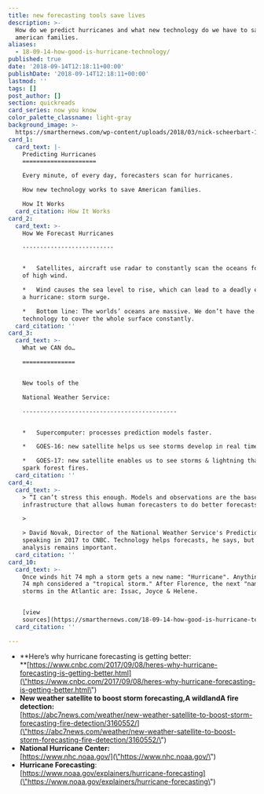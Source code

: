 ```yaml
---
title: new forecasting tools save lives
description: >-
  How do we predict hurricanes and what new technology do we have to save
  american families.
aliases:
  - 18-09-14-how-good-is-hurricane-technology/
published: true
date: '2018-09-14T12:18:11+00:00'
publishDate: '2018-09-14T12:18:11+00:00'
lastmod: ''
tags: []
post_author: []
section: quickreads
card_series: now you know
color_palette_classname: light-gray
background_image: >-
  https://smarthernews.com/wp-content/uploads/2018/03/nick-scheerbart-15637-unsplash-scaled.jpg
card_1:
  card_text: |-
    Predicting Hurricanes
    =====================

    Every minute, of every day, forecasters scan for hurricanes.

    How new technology works to save American families.

    How It Works
  card_citation: How It Works
card_2:
  card_text: >-
    How We Forecast Hurricanes

    --------------------------


    *   Satellites, aircraft use radar to constantly scan the oceans for areas
    of high wind.

    *   Wind causes the sea level to rise, which can lead to a deadly effect of
    a hurricane: storm surge.

    *   Bottom line: The worlds’ oceans are massive. We don’t have the
    technology to cover the whole surface constantly.
  card_citation: ''
card_3:
  card_text: >-
    What we CAN do…

    ===============


    New tools of the  

    National Weather Service:

    --------------------------------------------


    *   Supercomputer: processes prediction models faster.

    *   GOES-16: new satellite helps us see storms develop in real time.

    *   GOES-17: new satellite enables us to see storms & lightning that can
    spark forest fires.
  card_citation: ''
card_4:
  card_text: >-
    > “I can’t stress this enough. Models and observations are the base
    infrastructure that allows human forecasters to do better forecasts.”

    > 

    > David Novak, Director of the National Weather Service's Prediction Center,
    speaking in 2017 to CNBC. Technology helps forecasts, he says, but the human
    analysis remains important.
  card_citation: ''
card_10:
  card_text: >-
    Once winds hit 74 mph a storm gets a new name: "Hurricane". Anything below
    74 mph considered a "tropical storm." After Florence, the next "named"
    storms in the Atlantic are: Issac, Joyce & Helene.


    [view
    sources](https://smarthernews.com/18-09-14-how-good-is-hurricane-technology/)
  card_citation: ''

---
```

*   **Here’s why hurricane forecasting is getting better:  
    **[https://www.cnbc.com/2017/09/08/heres-why-hurricane-forecasting-is-getting-better.html](\"https://www.cnbc.com/2017/09/08/heres-why-hurricane-forecasting-is-getting-better.html\")
*   **New weather satellite to boost storm forecasting,A wildlandA fire detection:**  
    [https://abc7news.com/weather/new-weather-satellite-to-boost-storm-forecasting-fire-detection/3160552/](\"https://abc7news.com/weather/new-weather-satellite-to-boost-storm-forecasting-fire-detection/3160552/\")
*   **National Hurricane Center:**  
    [https://www.nhc.noaa.gov/](\"https://www.nhc.noaa.gov/\")
*   **Hurricane Forecasting**:  
    [https://www.noaa.gov/explainers/hurricane-forecasting](\"https://www.noaa.gov/explainers/hurricane-forecasting\")